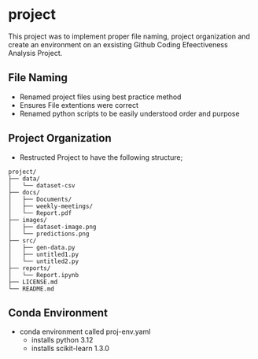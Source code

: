# project
This project was to implement proper file naming, project organization and create an environment on an exsisting Github Coding Efeectiveness Analysis Project.

## File Naming
- Renamed project files using best practice method
- Ensures File extentions were correct
- Renamed python scripts to be easily understood order and purpose
  
## Project Organization
- Restructed Project to have the following structure;
```
project/
├── data/
│   └── dataset-csv
├── docs/
│   ├── Documents/
│   ├── weekly-meetings/
│   └── Report.pdf
├── images/
│   ├── dataset-image.png
│   └── predictions.png
├── src/
│   ├── gen-data.py
│   ├── untitled1.py
│   └── untitled2.py
├── reports/
│   └── Report.ipynb
├── LICENSE.md
└── README.md
```


## Conda Environment
- conda environment called proj-env.yaml
  - installs python 3.12
  - installs scikit-learn 1.3.0 
